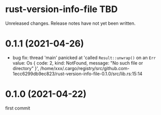 rust-version-info-file TBD
===
Unreleased changes. Release notes have not yet been written.

0.1.1 (2021-04-26)
=====

* bug fix: thread 'main' panicked at 'called `Result::unwrap()` on an `Err` value: Os { code: 2, kind: NotFound, message: "No such file or directory" }', /home/xxx/.cargo/registry/src/github.com-1ecc6299db9ec823/rust-version-info-file-0.1.0/src/lib.rs:15:14

0.1.0 (2021-04-22)
=====
first commit
